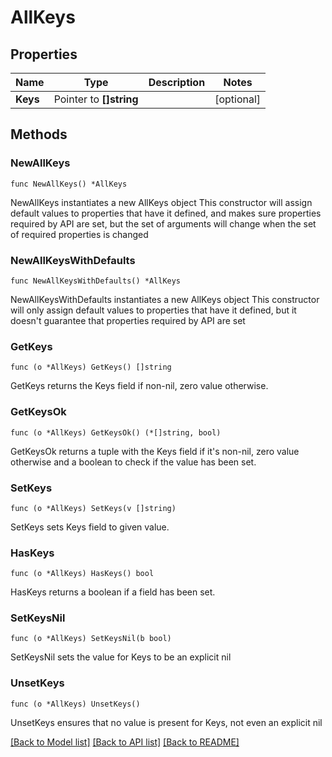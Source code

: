 # AllKeys

## Properties

Name | Type | Description | Notes
------------ | ------------- | ------------- | -------------
**Keys** | Pointer to **[]string** |  | [optional] 

## Methods

### NewAllKeys

`func NewAllKeys() *AllKeys`

NewAllKeys instantiates a new AllKeys object
This constructor will assign default values to properties that have it defined,
and makes sure properties required by API are set, but the set of arguments
will change when the set of required properties is changed

### NewAllKeysWithDefaults

`func NewAllKeysWithDefaults() *AllKeys`

NewAllKeysWithDefaults instantiates a new AllKeys object
This constructor will only assign default values to properties that have it defined,
but it doesn't guarantee that properties required by API are set

### GetKeys

`func (o *AllKeys) GetKeys() []string`

GetKeys returns the Keys field if non-nil, zero value otherwise.

### GetKeysOk

`func (o *AllKeys) GetKeysOk() (*[]string, bool)`

GetKeysOk returns a tuple with the Keys field if it's non-nil, zero value otherwise
and a boolean to check if the value has been set.

### SetKeys

`func (o *AllKeys) SetKeys(v []string)`

SetKeys sets Keys field to given value.

### HasKeys

`func (o *AllKeys) HasKeys() bool`

HasKeys returns a boolean if a field has been set.

### SetKeysNil

`func (o *AllKeys) SetKeysNil(b bool)`

 SetKeysNil sets the value for Keys to be an explicit nil

### UnsetKeys
`func (o *AllKeys) UnsetKeys()`

UnsetKeys ensures that no value is present for Keys, not even an explicit nil

[[Back to Model list]](../README.md#documentation-for-models) [[Back to API list]](../README.md#documentation-for-api-endpoints) [[Back to README]](../README.md)


